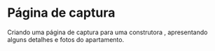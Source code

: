 <h1>Página de captura</h1>

Criando uma página de captura para uma construtora , apresentando alguns detalhes e fotos do apartamento.
